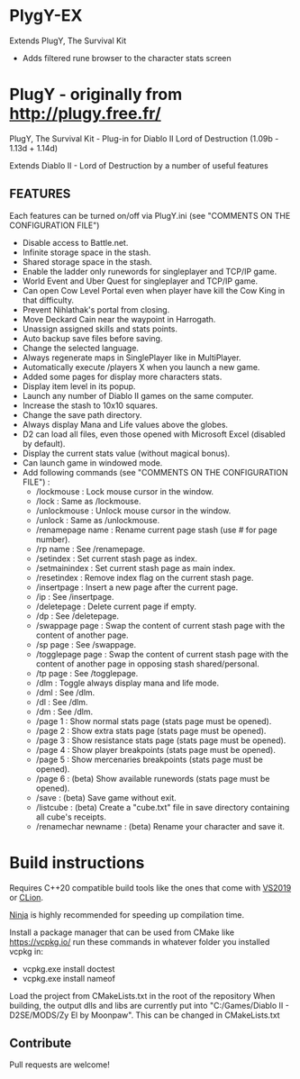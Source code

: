 # PlygY-EX
Extends PlugY, The Survival Kit
* Adds filtered rune browser to the character stats screen

# PlugY - originally from http://plugy.free.fr/
PlugY, The Survival Kit - Plug-in for Diablo II Lord of Destruction (1.09b - 1.13d + 1.14d)

Extends Diablo II - Lord of Destruction by a number of useful features

## FEATURES
Each features can be turned on/off via PlugY.ini (see "COMMENTS ON THE CONFIGURATION FILE")
* Disable access to Battle.net.
* Infinite storage space in the stash.
* Shared storage space in the stash.
* Enable the ladder only runewords for singleplayer and TCP/IP game.
* World Event and Uber Quest for singleplayer and TCP/IP game.
* Can open Cow Level Portal even when player have kill the Cow King in that difficulty.
* Prevent Nihlathak's portal from closing.
* Move Deckard Cain near the waypoint in Harrogath.
* Unassign assigned skills and stats points.
* Auto backup save files before saving.
* Change the selected language.
* Always regenerate maps in SinglePlayer like in MultiPlayer.
* Automatically execute /players X when you launch a new game.
* Added some pages for display more characters stats.
* Display item level in its popup.
* Launch any number of Diablo II games on the same computer.
* Increase the stash to 10x10 squares.
* Change the save path directory.
* Always display Mana and Life values above the globes.
* D2 can load all files, even those opened with Microsoft Excel (disabled by default).
* Display the current stats value (without magical bonus).
* Can launch game in windowed mode.
* Add following commands (see "COMMENTS ON THE CONFIGURATION FILE") :
	* /lockmouse : Lock mouse cursor in the window.
	* /lock : Same as /lockmouse.
	* /unlockmouse : Unlock mouse cursor in the window.
	* /unlock : Same as /unlockmouse.
	* /renamepage name : Rename current page stash (use # for page number).
	* /rp name : See /renamepage.
	* /setindex : Set current stash page as index.
	* /setmainindex : Set current stash page as main index.
	* /resetindex : Remove index flag on the current stash page.
	* /insertpage : Insert a new page after the current page.
	* /ip : See /insertpage.
	* /deletepage : Delete current page if empty.
	* /dp : See /deletepage.
	* /swappage page : Swap the content of current stash page with the content of another page.
	* /sp page : See /swappage.
	* /togglepage page : Swap the content of current stash page with the content of another page in opposing stash shared/personal.
	* /tp page : See /togglepage.
	* /dlm : Toggle always display mana and life mode.
	* /dml : See /dlm.
	* /dl : See /dlm.
	* /dm : See /dlm.
	* /page 1 : Show normal stats page (stats page must be opened).
	* /page 2 : Show extra stats page (stats page must be opened).
	* /page 3 : Show resistance stats page (stats page must be opened).
	* /page 4 : Show player breakpoints (stats page must be opened).
	* /page 5 : Show mercenaries breakpoints (stats page must be opened).
	* /page 6 : (beta) Show available runewords (stats page must be opened).
	* /save : (beta) Save game without exit.
	* /listcube : (beta) Create a "cube.txt" file in save directory containing all cube's receipts.
	* /renamechar newname : (beta) Rename your character and save it.

# Build instructions
Requires C++20 compatible build tools like the ones that come with [VS2019](https://visualstudio.microsoft.com/downloads/) or [CLion](https://www.jetbrains.com/clion/). 

[Ninja](https://github.com/ninja-build/ninja/releases) is highly recommended for speeding up compilation time.

Install a package manager that can be used from CMake like https://vcpkg.io/
run these commands in whatever folder you installed vcpkg in:
* vcpkg.exe install doctest
* vcpkg.exe install nameof

Load the project from CMakeLists.txt in the root of the repository
When building, the output dlls and libs are currently put into "C:/Games/Diablo II - D2SE/MODS/Zy El by Moonpaw". 
This can be changed in CMakeLists.txt


## Contribute
Pull requests are welcome!
